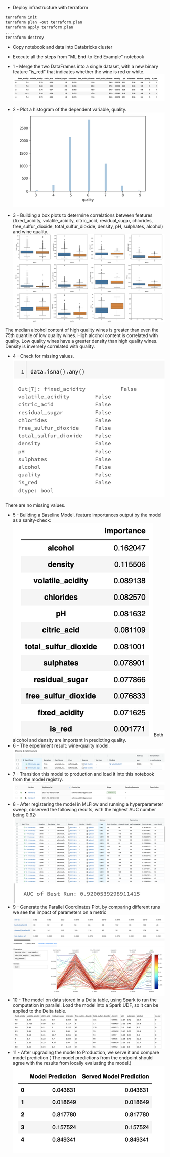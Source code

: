 * Deploy infrastructure with terraform
```
terraform init
terraform plan -out terraform.plan
terraform apply terraform.plan
....
terraform destroy
```
* Copy notebook and data into Databricks cluster
* Execute all the steps from "ML End-to-End Example" notebook

* 1 - Merge the two DataFrames into a single dataset, with a new binary feature "is_red" that indicates whether the wine is red or white.
![](screen/1.png)
* 2 - Plot a histogram of the dependent variable, quality.
![](screen/2.png)
* 3 - Building a box plots to determine correlations between features (fixed_acidity,	volatile_acidity, citric_acid, residual_sugar, chlorides, free_sulfur_dioxide, total_sulfur_dioxide, density, pH, sulphates, alcohol) and wine quality.
![](screen/3.png)

The median alcohol content of high quality wines is greater than even the 75th quantile of low quality wines. High alcohol content is correlated with quality.
Low quality wines have a greater density than high quality wines. Density is inversely correlated with quality.
* 4 - Check for missing values.
![](screen/4.png) 

There are no missing values.
* 5 - Building a Baseline Model, feature importances output by the model as a sanity-check:
![](screen/5.png) 
Both alcohol and density are important in predicting quality.
* 6 - The experiment result: wine-quality model.
![](screen/6.png) 
* 7 -  Transition this model to production and load it into this notebook from the model registry.
![](screen/7.png) 
* 8 - After registering the model in MLFlow and running a hyperparameter sweep, observed the following results, with the highest AUC number being 0.92:
![](screen/8.png)  ![](screen/8-2.png) 
* 9 - Generate the Parallel Coordinates Plot, by comparing different runs we see the impact of parameters on a metric
![](screen/9.png)
* 10 -  The model on data stored in a Delta table, using Spark to run the computation in parallel. Load the model into a Spark UDF, so it can be applied to the Delta table.
![](screen/10.png)
* 11 - After upgrading the model to Production, we serve it and compare model prediction ( The model predictions from the endpoint should agree with the results from locally evaluating the model.)
 ![](screen/11.png)   
